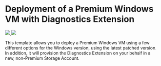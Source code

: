 # Deployment of a Premium Windows VM with Diagnostics Extension

<a href="https://portal.azure.com/#create/Microsoft.Template/uri/https%3A%2F%2Fraw.githubusercontent.com%2FAzure%2Fazure-quickstart-templates%2Fmaster%2F201-premium-storage-windows-vm-diagnostics-extension%2Fazuredeploy.json" target="_blank">
    <img src="http://azuredeploy.net/deploybutton.png"/>
</a>
<a href="http://armviz.io/#/?load=https%3A%2F%2Fraw.githubusercontent.com%2FAzure%2Fazure-quickstart-templates%2Fmaster%2F201-premium-storage-windows-vm-diagnostics-extension%2Fazuredeploy.json" target="_blank">
    <img src="http://armviz.io/visualizebutton.png"/>
</a>

This template allows you to deploy a Premium Windows VM using a few different options for the Windows version, using the latest patched version. In addition, it will provision the Diagnostics Extension on your behalf in a new, non-Premium Storage Account.
